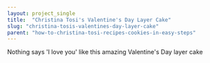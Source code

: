 ```yaml
---
layout: project_single
title:  "Christina Tosi's Valentine's Day Layer Cake"
slug: "christina-tosis-valentines-day-layer-cake"
parent: "how-to-christina-tosi-recipes-cookies-in-easy-steps"
---
```

Nothing says 'I love you' like this amazing Valentine's Day layer cake